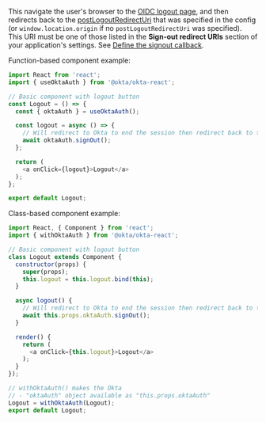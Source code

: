This navigate the user's browser to the [OIDC logout page](/docs/reference/api/oidc/#logout), and then redirects back to the [postLogoutRedirectUri](https://github.com/okta/okta-auth-js#postlogoutredirecturi) that was specified in the config (or `window.location.origin` if no `postLogoutRedirectUri` was specified). This URI must be one of those listed in the **Sign-out redirect URIs** section of your application's settings. See [Define the signout callback](/docs/guides/sign-users-out/define-signout-callback/).

Function-based component example:
```javascript
import React from 'react';
import { useOktaAuth } from '@okta/okta-react';

// Basic component with logout button
const Logout = () => { 
  const { oktaAuth } = useOktaAuth();

  const logout = async () => {
    // Will redirect to Okta to end the session then redirect back to the configured `postLogoutRedirectUri`
    await oktaAuth.signOut();
  };

  return (
    <a onClick={logout}>Logout</a>
  );
};

export default Logout;
```

Class-based component example:
```javascript
import React, { Component } from 'react';
import { withOktaAuth } from '@okta/okta-react';

// Basic component with logout button
class Logout extends Component {
  constructor(props) {
    super(props);
    this.logout = this.logout.bind(this);
  }

  async logout() {
    // Will redirect to Okta to end the session then redirect back to the configured `postLogoutRedirectUri`
    await this.props.oktaAuth.signOut();
  }

  render() {
    return (
      <a onClick={this.logout}>Logout</a>
    );
  }
});

// withOktaAuth() makes the Okta 
// - "oktaAuth" object available as "this.props.oktaAuth"
Logout = withOktaAuth(Logout);
export default Logout;
```
